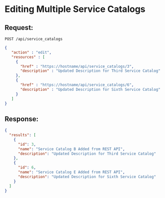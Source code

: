 # Editing Multiple Service Catalogs

## Request:

    POST /api/service_catalogs

``` json
{
   "action" : "edit",
   "resources" : [
     {
       "href" : "https://hostname/api/service_catalogs/3",
       "description" : "Updated Description for Third Service Catalog"
     },
     {
       "href" : "https://hostname/api/service_catalogs/6",
       "description" : "Updated Description for Sixth Service Catalog"
     }
   ]
}
```

## Response:

``` json
{
  "results": [
    {
      "id": 3,
      "name": "Service Catalog B Added from REST API",
      "description": "Updated Description for Third Service Catalog"
    },
    {
      "id": 6,
      "name": "Service Catalog E Added from REST API",
      "description": "Updated Description for Sixth Service Catalog"
    }
  ]
}
```
